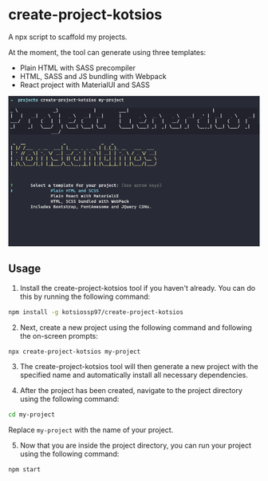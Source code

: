 # create-project-kotsios
A npx script to scaffold my projects.

At the moment, the tool can generate using three templates:
- Plain HTML with SASS precompiler
- HTML, SASS and JS bundling with Webpack
- React project with MaterialUI and SASS

![CLI screen](/screenshots/screen1.png?raw=true)

## Usage
1. Install the create-project-kotsios tool if you haven't already. You can do this by running the following command:
```bash
npm install -g kotsiossp97/create-project-kotsios
```

2. Next, create a new project using the following command and following the on-screen prompts:
```bash
npx create-project-kotsios my-project
```

3. The create-project-kotsios tool will then generate a new project with the specified name and automatically install all necessary dependencies.


4. After the project has been created, navigate to the project directory using the following command:
```bash
cd my-project
```
Replace `my-project` with the name of your project.

5. Now that you are inside the project directory, you can run your project using the following command:
```bash
npm start
```